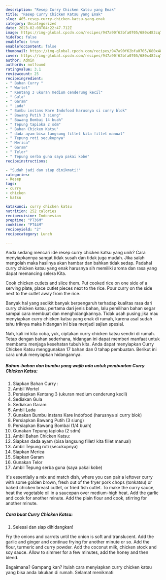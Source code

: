```yaml
---
description: "Resep Curry Chicken Katsu yang Enak"
title: "Resep Curry Chicken Katsu yang Enak"
slug: 405-resep-curry-chicken-katsu-yang-enak
category: Uncategorized
date: 2023-02-08T04:22:47.712Z
image: https://img-global.cpcdn.com/recipes/947a90f62bfa0705/680x482cq70/curry-chicken-katsu-foto-resep-utama.jpg
hideToc: false
enableToc: true
enableTocContent: false
thumbnail: https://img-global.cpcdn.com/recipes/947a90f62bfa0705/680x482cq70/curry-chicken-katsu-foto-resep-utama.jpg
cover: https://img-global.cpcdn.com/recipes/947a90f62bfa0705/680x482cq70/curry-chicken-katsu-foto-resep-utama.jpg
author: Admin
authorAv: notfound
ratingvalue: 3.1
reviewcount: 25
recipeingredient:
- " Bahan Curry "
- " Wortel"
- " Kentang 3 ukuran medium cenderung kecil"
- " Gula"
- " Garam"
- " Lada"
- " Bumbu instans Kare Indofood harusnya si curry blok"
- " Bawang Putih 3 siung"
- " Bawang Bombai 14 buah"
- " Tepung tapioka 2 sdm"
- " Bahan Chicken Katsu"
- " dada ayam bisa langsung fillet kita fillet manual"
- " Tepung roti secukupnya"
- " Merica"
- " Garam"
- " Telor"
- " Tepung serba guna saya pakai kobe"
recipeinstructions:

- "Sudah jadi dan siap dinikmati!"
categories:
- Resep
tags:
- curry
- chicken
- katsu

katakunci: curry chicken katsu 
nutrition: 252 calories
recipecuisine: Indonesian
preptime: "PT36M"
cooktime: "PT44M"
recipeyield: "2"
recipecategory: Lunch

---
```





Anda sedang mencari ide resep curry chicken katsu yang unik? Cara menyiapkannya sangat tidak susah dan tidak juga mudah. Jika salah mengolah maka hasilnya akan hambar dan bahkan tidak sedap. Padahal curry chicken katsu yang enak harusnya sih memiliki aroma dan rasa yang dapat memancing selera Kita.





Cook chicken cutlets and slice them. Put cooked rice on one side of a serving plate, place cutlet pieces next to the rice. Pour curry on the side next to the cutlet away from the rice.

Banyak hal yang sedikit banyak berpengaruh terhadap kualitas rasa dari curry chicken katsu, pertama dari jenis bahan, lalu pemilihan bahan segar sampai cara membuat dan menghidangkannya. Tidak usah pusing jika mau menyiapkan curry chicken katsu yang enak di rumah, karena asal sudah tahu triknya maka hidangan ini bisa menjadi sajian spesial.






Nah, kali ini kita coba, yuk, ciptakan curry chicken katsu sendiri di rumah. Tetap dengan bahan sederhana, hidangan ini dapat memberi manfaat untuk membantu menjaga kesehatan tubuh kita. Anda dapat menyiapkan Curry Chicken Katsu menggunakan 17 bahan dan 0 tahap pembuatan. Berikut ini cara untuk menyiapkan hidangannya.

<!--inarticleads1-->

##### Bahan-bahan dan bumbu yang wajib ada untuk pembuatan Curry Chicken Katsu:

1. Siapkan  Bahan Curry :
1. Ambil  Wortel
1. Persiapkan  Kentang 3 (ukuran medium cenderung kecil)
1. Sediakan  Gula
1. Sediakan  Garam
1. Ambil  Lada
1. Gunakan  Bumbu instans Kare Indofood (harusnya si curry blok)
1. Persiapkan  Bawang Putih (3 siung)
1. Persiapkan  Bawang Bombai (1/4 buah)
1. Gunakan  Tepung tapioka (2 sdm)
1. Ambil  Bahan Chicken Katsu:
1. Siapkan  dada ayam (bisa langsung fillet/ kita fillet manual)
1. Ambil  Tepung roti (secukupnya)
1. Siapkan  Merica
1. Siapkan  Garam
1. Gunakan  Telor
1. Ambil  Tepung serba guna (saya pakai kobe)


It&#39;s essentially a mix and match dish, where you can pair a leftover curry with some golden brown, fresh out of the fryer pork chops (tonkatsu) or baked chicken breast cutlet, or fried fish cutlet. To make the curry sauce, heat the vegetable oil in a saucepan over medium-high heat. Add the garlic and cook for another minute. Add the plain flour and cook, stirring for another minute. 

<!--inarticleads2-->

##### Cara buat Curry Chicken Katsu:


1. Selesai dan siap dihidangkan!

Fry the onions and carrots until the onion is soft and translucent. Add the garlic and ginger and continue frying for another minute or so. Add the flour, turmeric and curry powder. Add the coconut milk, chicken stock and soy sauce. Allow to simmer for a few minutes, add the honey and then blend. 

Bagaimana? Gampang kan? Itulah cara menyiapkan curry chicken katsu yang bisa anda lakukan di rumah. Selamat menikmati

